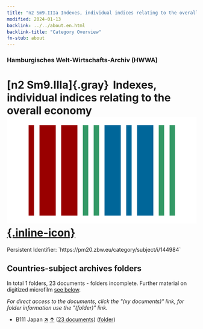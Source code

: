 ```yaml
---
title: "n2 Sm9.IIIa Indexes, individual indices relating to the overall economy"
modified: 2024-01-13
backlink: ../../about.en.html
backlink-title: "Category Overview"
fn-stub: about
---
```


### Hamburgisches Welt-Wirtschafts-Archiv (HWWA)

# [n2 Sm9.IIIa]{.gray}&#8201; Indexes, individual indices relating to the overall economy &#160; [![Wikidata](/images/Wikidata-logo.svg "Wikidata"){.inline-icon}](http://www.wikidata.org/entity/Q104710423)

<div class="hint">Persistent Identifier: `https://pm20.zbw.eu/category/subject/i/144984`</div>







## Countries-subject archives folders







In total 1 folders, 23 documents - folders incomplete. Further material on digitized microfilm [see below](#filmsections).

_For direct access to the documents, click the "(xy documents)" link, for folder information use the "(folder)" link._


- B111 Japan [**&nearr;**](../../../geo/i/141272/about.en.html "Japan (all folders)") [**&uarr;**](../../../geo/about.en.html#B111 "Country category system") (<a href="https://pm20.zbw.eu/iiifview/folder/sh/141272,144984" title="about: Japan : Indexes, individual indices relating to the overall economy" target="_blank">23 documents</a>) ([folder](../../../../folder/sh/1412xx/141272/1449xx/144984/about.en.html))



<a id="filmsections" />














